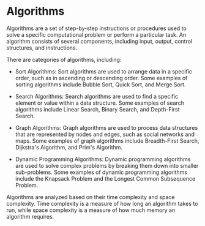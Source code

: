 # Algorithms

Algorithms are a set of step-by-step instructions or procedures used to solve a specific computational problem or perform a particular task. An algorithm consists of several components, including input, output, control structures, and instructions.

There are categories of algorithms, including:

* Sort Algorithms: Sort algorithms are used to arrange data in a specific order, such as in ascending or descending order. Some examples of sorting algorithms include Bubble Sort, Quick Sort, and Merge Sort.

* Search Algorithms: Search algorithms are used to find a specific element or value within a data structure. Some examples of search algorithms include Linear Search, Binary Search, and Depth-First Search.

* Graph Algorithms: Graph algorithms are used to process data structures that are represented by nodes and edges, such as social networks and maps. Some examples of graph algorithms include Breadth-First Search, Dijkstra's Algorithm, and Prim's Algorithm.

* Dynamic Programming Algorithms: Dynamic programming algorithms are used to solve complex problems by breaking them down into smaller sub-problems. Some examples of dynamic programming algorithms include the Knapsack Problem and the Longest Common Subsequence Problem.

Algorithms are analyzed based on their time complexity and space complexity. Time complexity is a measure of how long an algorithm takes to run, while space complexity is a measure of how much memory an algorithm requires.
